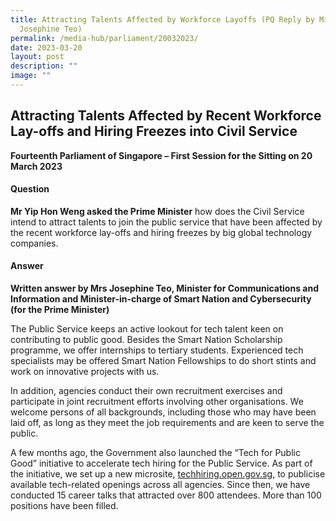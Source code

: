 ```yaml
---
title: Attracting Talents Affected by Workforce Layoffs (PQ Reply by Minister
  Josephine Teo)
permalink: /media-hub/parliament/20032023/
date: 2023-03-20
layout: post
description: ""
image: ""
---
```

Attracting Talents Affected by Recent Workforce Lay-offs and Hiring Freezes into Civil Service
-------------------------------------------------------------------------------------------------------------------------------------------------------------

**Fourteenth Parliament of Singapore – First Session for the Sitting on 20 March 2023**

#### Question

**Mr Yip Hon Weng asked the Prime Minister** how does the Civil Service intend to attract talents to join the public service that have been affected by the recent workforce lay-offs and hiring freezes by big global technology companies.

#### Answer

**Written answer by Mrs Josephine Teo, Minister for Communications and Information and Minister-in-charge of Smart Nation and Cybersecurity (for the Prime Minister)**

The Public Service keeps an active lookout for tech talent keen on contributing to public good. Besides the Smart Nation Scholarship programme, we offer internships to tertiary students. Experienced tech specialists may be offered Smart Nation Fellowships to do short stints and work on innovative projects with us.

In addition, agencies conduct their own recruitment exercises and participate in joint recruitment efforts involving other organisations. We welcome persons of all backgrounds, including those who may have been laid off, as long as they meet the job requirements and are keen to serve the public.

A few months ago, the Government also launched the “Tech for Public Good” initiative to accelerate tech hiring for the Public Service. As part of the initiative, we set up a new microsite, [techhiring.open.gov.sg](techhiring.open.gov.sg), to publicise available tech-related openings across all agencies. Since then, we have conducted 15 career talks that attracted over 800 attendees. More than 100 positions have been filled.
